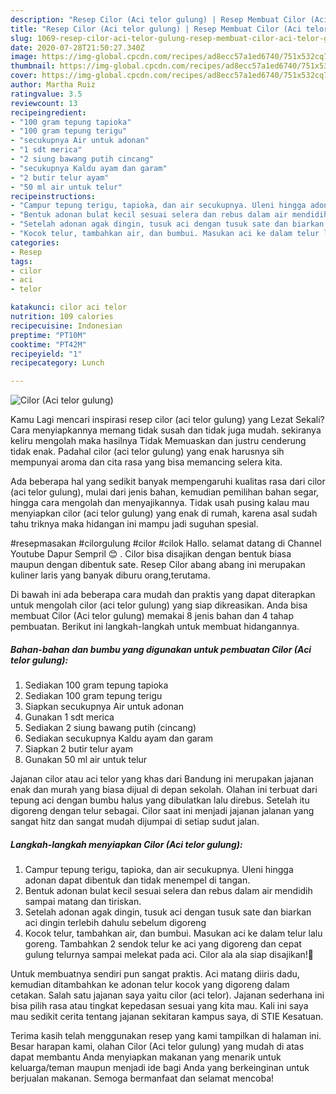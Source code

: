 ```yaml
---
description: "Resep Cilor (Aci telor gulung) | Resep Membuat Cilor (Aci telor gulung) Yang Bikin Ngiler"
title: "Resep Cilor (Aci telor gulung) | Resep Membuat Cilor (Aci telor gulung) Yang Bikin Ngiler"
slug: 1069-resep-cilor-aci-telor-gulung-resep-membuat-cilor-aci-telor-gulung-yang-bikin-ngiler
date: 2020-07-28T21:50:27.340Z
image: https://img-global.cpcdn.com/recipes/ad8ecc57a1ed6740/751x532cq70/cilor-aci-telor-gulung-foto-resep-utama.jpg
thumbnail: https://img-global.cpcdn.com/recipes/ad8ecc57a1ed6740/751x532cq70/cilor-aci-telor-gulung-foto-resep-utama.jpg
cover: https://img-global.cpcdn.com/recipes/ad8ecc57a1ed6740/751x532cq70/cilor-aci-telor-gulung-foto-resep-utama.jpg
author: Martha Ruiz
ratingvalue: 3.5
reviewcount: 13
recipeingredient:
- "100 gram tepung tapioka"
- "100 gram tepung terigu"
- "secukupnya Air untuk adonan"
- "1 sdt merica"
- "2 siung bawang putih cincang"
- "secukupnya Kaldu ayam dan garam"
- "2 butir telur ayam"
- "50 ml air untuk telur"
recipeinstructions:
- "Campur tepung terigu, tapioka, dan air secukupnya. Uleni hingga adonan dapat dibentuk dan tidak menempel di tangan."
- "Bentuk adonan bulat kecil sesuai selera dan rebus dalam air mendidih sampai matang dan tiriskan."
- "Setelah adonan agak dingin, tusuk aci dengan tusuk sate dan biarkan aci dingin terlebih dahulu sebelum digoreng"
- "Kocok telur, tambahkan air, dan bumbui. Masukan aci ke dalam telur lalu goreng. Tambahkan 2 sendok telur ke aci yang digoreng dan cepat gulung telurnya sampai melekat pada aci. Cilor ala ala siap disajikan!🤤"
categories:
- Resep
tags:
- cilor
- aci
- telor

katakunci: cilor aci telor 
nutrition: 109 calories
recipecuisine: Indonesian
preptime: "PT10M"
cooktime: "PT42M"
recipeyield: "1"
recipecategory: Lunch

---
```



![Cilor (Aci telor gulung)](https://img-global.cpcdn.com/recipes/ad8ecc57a1ed6740/751x532cq70/cilor-aci-telor-gulung-foto-resep-utama.jpg)

Kamu Lagi mencari inspirasi resep cilor (aci telor gulung) yang Lezat Sekali? Cara menyiapkannya memang tidak susah dan tidak juga mudah. sekiranya keliru mengolah maka hasilnya Tidak Memuaskan dan justru cenderung tidak enak. Padahal cilor (aci telor gulung) yang enak harusnya sih mempunyai aroma dan cita rasa yang bisa memancing selera kita.

Ada beberapa hal yang sedikit banyak mempengaruhi kualitas rasa dari cilor (aci telor gulung), mulai dari jenis bahan, kemudian pemilihan bahan segar, hingga cara mengolah dan menyajikannya. Tidak usah pusing kalau mau menyiapkan cilor (aci telor gulung) yang enak di rumah, karena asal sudah tahu triknya maka hidangan ini mampu jadi suguhan spesial.

#resepmasakan #cilorgulung #cilor #cilok Hallo. selamat datang di Channel Youtube Dapur Sempril 😊 . Cilor bisa disajikan dengan bentuk biasa maupun dengan dibentuk sate. Resep Cilor abang abang ini merupakan kuliner laris yang banyak diburu orang,terutama.


Di bawah ini ada beberapa cara mudah dan praktis yang dapat diterapkan untuk mengolah cilor (aci telor gulung) yang siap dikreasikan. Anda bisa membuat Cilor (Aci telor gulung) memakai 8 jenis bahan dan 4 tahap pembuatan. Berikut ini langkah-langkah untuk membuat hidangannya.

<!--inarticleads1-->

##### Bahan-bahan dan bumbu yang digunakan untuk pembuatan Cilor (Aci telor gulung):

1. Sediakan 100 gram tepung tapioka
1. Sediakan 100 gram tepung terigu
1. Siapkan secukupnya Air untuk adonan
1. Gunakan 1 sdt merica
1. Sediakan 2 siung bawang putih (cincang)
1. Sediakan secukupnya Kaldu ayam dan garam
1. Siapkan 2 butir telur ayam
1. Gunakan 50 ml air untuk telur


Jajanan cilor atau aci telor yang khas dari Bandung ini merupakan jajanan enak dan murah yang biasa dijual di depan sekolah. Olahan ini terbuat dari tepung aci dengan bumbu halus yang dibulatkan lalu direbus. Setelah itu digoreng dengan telur sebagai. Cilor saat ini menjadi jajanan jalanan yang sangat hitz dan sangat mudah dijumpai di setiap sudut jalan. 

<!--inarticleads2-->

##### Langkah-langkah menyiapkan Cilor (Aci telor gulung):

1. Campur tepung terigu, tapioka, dan air secukupnya. Uleni hingga adonan dapat dibentuk dan tidak menempel di tangan.
1. Bentuk adonan bulat kecil sesuai selera dan rebus dalam air mendidih sampai matang dan tiriskan.
1. Setelah adonan agak dingin, tusuk aci dengan tusuk sate dan biarkan aci dingin terlebih dahulu sebelum digoreng
1. Kocok telur, tambahkan air, dan bumbui. Masukan aci ke dalam telur lalu goreng. Tambahkan 2 sendok telur ke aci yang digoreng dan cepat gulung telurnya sampai melekat pada aci. Cilor ala ala siap disajikan!🤤


Untuk membuatnya sendiri pun sangat praktis. Aci matang diiris dadu, kemudian ditambahkan ke adonan telur kocok yang digoreng dalam cetakan. Salah satu jajanan saya yaitu cilor (aci telor). Jajanan sederhana ini bisa pilih rasa atau tingkat kepedasan sesuai yang kita mau. Kali ini saya mau sedikit cerita tentang jajanan sekitaran kampus saya, di STIE Kesatuan. 

Terima kasih telah menggunakan resep yang kami tampilkan di halaman ini. Besar harapan kami, olahan Cilor (Aci telor gulung) yang mudah di atas dapat membantu Anda menyiapkan makanan yang menarik untuk keluarga/teman maupun menjadi ide bagi Anda yang berkeinginan untuk berjualan makanan. Semoga bermanfaat dan selamat mencoba!
